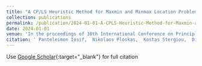 ```yaml
---
title: "A CP/LS Heuristic Method for Maxmin and Minmax Location Problems with Distance Constraints"
collection: publications
permalink: /publication/2024-01-01-A-CPLS-Heuristic-Method-for-Maxmin-and-Minmax-Location-Problems-with-Distance-Constraints
date: 2024-01-01
venue: 'In the proceedings of 30th International Conference on Principles and Practice of Constraint Programming (CP 2024)'
citation: ' Panteleimon Iosif,  Nikolaos Ploskas,  Kostas Stergiou,  Dimosthenis Tsouros, &quot;A CP/LS Heuristic Method for Maxmin and Minmax Location Problems with Distance Constraints.&quot; In the proceedings of 30th International Conference on Principles and Practice of Constraint Programming (CP 2024), 2024.'
---
```

Use [Google Scholar](https://scholar.google.com/scholar?q=A+CP/LS+Heuristic+Method+for+Maxmin+and+Minmax+Location+Problems+with+Distance+Constraints){:target="_blank"} for full citation